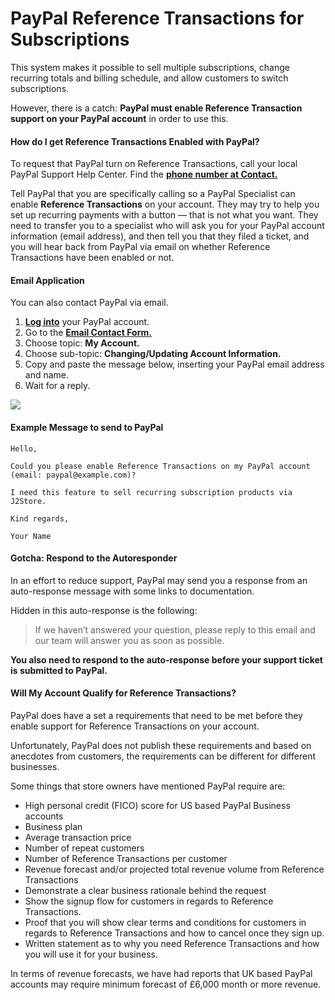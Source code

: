 # PayPal Reference Transactions for Subscriptions

This system makes it possible to sell multiple subscriptions, change recurring totals and billing schedule, and allow customers to switch subscriptions.

However, there is a catch: **PayPal must enable Reference Transaction support on your PayPal account** in order to use this.

#### How do I get Reference Transactions Enabled with PayPal?

To request that PayPal turn on Reference Transactions, call your local PayPal Support Help Center. Find the **[phone number at Contact.](https://www.paypal.com/selfhelp/contact/call)**

Tell PayPal that you are specifically calling so a PayPal Specialist can enable **Reference Transactions** on your account. They may try to help you set up recurring payments with a button — that is not what you want. They need to transfer you to a specialist who will ask you for your PayPal account information (email address), and then tell you that they filed a ticket, and you will hear back from PayPal via email on whether Reference Transactions have been enabled or not.

#### Email Application

You can also contact PayPal via email.

1. **[Log into](https://www.paypal.com/signin/)** your PayPal account.
2. Go to the **[Email Contact Form.](https://www.paypal.com/selfhelp/contact/email/t_s)**
3. Choose topic: **My Account.**
4. Choose sub-topic: **Changing/Updating Account Information.**
5. Copy and paste the message below, inserting your PayPal email address and name.
6. Wait for a reply.

![](./assets/images/paypal-support-screenshot.png)

#### Example Message to send to PayPal
```
Hello,

Could you please enable Reference Transactions on my PayPal account (email: paypal@example.com)?

I need this feature to sell recurring subscription products via J2Store.

Kind regards,

Your Name
```
#### Gotcha: Respond to the Autoresponder

In an effort to reduce support, PayPal may send you a response from an auto-response message with some links to documentation.

Hidden in this auto-response is the following:

>If we haven’t answered your question, please reply to this email and our team will answer you as soon as possible.

**You also need to respond to the auto-response before your support ticket is submitted to PayPal.**

#### Will My Account Qualify for Reference Transactions?

PayPal does have a set a requirements that need to be met before they enable support for Reference Transactions on your account.

Unfortunately, PayPal does not publish these requirements and based on anecdotes from customers, the requirements can be different for different businesses.

Some things that store owners have mentioned PayPal require are:

* High personal credit (FICO) score for US based PayPal Business accounts
* Business plan
* Average transaction price
* Number of repeat customers
* Number of Reference Transactions per customer
* Revenue forecast and/or projected total revenue volume from Reference Transactions
* Demonstrate a clear business rationale behind the request
* Show the signup flow for customers in regards to Reference Transactions.
* Proof that you will show clear terms and conditions for customers in regards to Reference Transactions and how to cancel once they sign up.
* Written statement as to why you need Reference Transactions and how you will use it for your business.

In terms of revenue forecasts, we have had reports that UK based PayPal accounts may require minimum forecast of £6,000 month or more revenue.